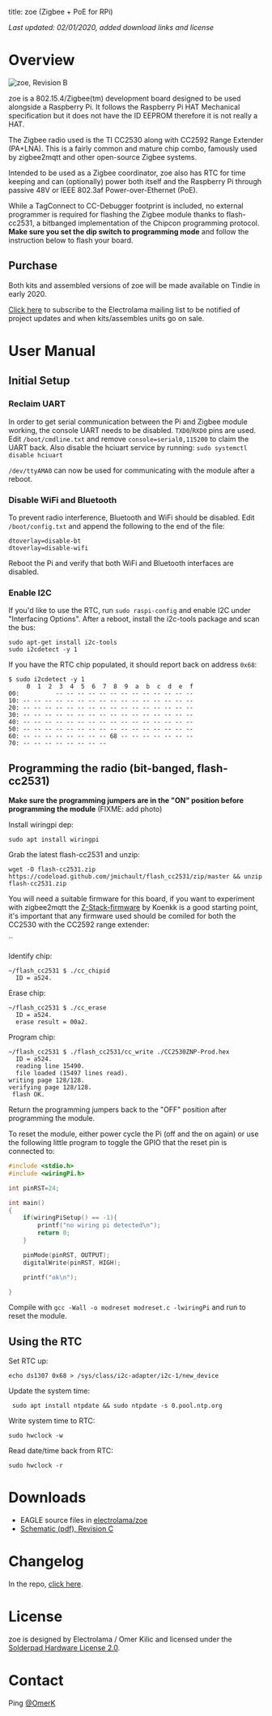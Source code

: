 title: zoe (Zigbee + PoE for RPi)

*Last updated: 02/01/2020, added download links and license*

# Overview

![zoe, Revision B](/_assets/zoe.jpg)

zoe is a 802.15.4/Zigbee(tm) development board designed to be used alongside a Raspberry Pi. It follows the Raspberry Pi HAT Mechanical specification but it does not have the ID EEPROM therefore it is not really a HAT.

The Zigbee radio used is the TI CC2530 along with CC2592 Range Extender (PA+LNA). This is a fairly common and mature chip combo, famously used by zigbee2mqtt and other open-source Zigbee systems.

Intended to be used as a Zigbee coordinator, zoe also has RTC for time keeping and can (optionally) power both itself and the Raspberry Pi through passive 48V or IEEE 802.3af Power-over-Ethernet (PoE).

While a TagConnect to CC-Debugger footprint is included, no external programmer is required for flashing the Zigbee module thanks to flash-cc2531, a bitbanged implementation of the Chipcon programming protocol. **Make sure you set the dip switch to programming mode** and follow the instruction below to flash your board.


## Purchase 

Both kits and assembled versions of zoe will be made available on Tindie in early 2020. 

[Click here](https://mailchi.mp/1746be86dd81/electrolama) to subscribe to the Electrolama mailing list to be notified of project updates and when kits/assembles units go on sale.


# User Manual

## Initial Setup

### Reclaim UART

In order to get serial communication between the Pi and Zigbee module working, the console UART needs to be disabled. `TXD0`/`RXD0` pins are used. Edit `/boot/cmdline.txt` and remove `console=serial0,115200` to claim the UART back. Also disable the hciuart service by running: `sudo systemctl disable hciuart`

`/dev/ttyAMA0` can now be used for communicating with the module after a reboot.

### Disable WiFi and Bluetooth

To prevent radio interference, Bluetooth and WiFi should be disabled. Edit `/boot/config.txt` and append the following to the end of the file:

```
dtoverlay=disable-bt
dtoverlay=disable-wifi
```

Reboot the Pi and verify that both WiFi and Bluetooth interfaces are disabled.

### Enable I2C

If you'd like to use the RTC, run `sudo raspi-config` and enable I2C under "Interfacing Options". After a reboot, install the i2c-tools package and scan the bus:

```
sudo apt-get install i2c-tools
sudo i2cdetect -y 1
```

If you have the RTC chip populated, it should report back on address `0x68`:

```
$ sudo i2cdetect -y 1
     0  1  2  3  4  5  6  7  8  9  a  b  c  d  e  f
00:          -- -- -- -- -- -- -- -- -- -- -- -- --
10: -- -- -- -- -- -- -- -- -- -- -- -- -- -- -- --
20: -- -- -- -- -- -- -- -- -- -- -- -- -- -- -- --
30: -- -- -- -- -- -- -- -- -- -- -- -- -- -- -- --
40: -- -- -- -- -- -- -- -- -- -- -- -- -- -- -- --
50: -- -- -- -- -- -- -- -- -- -- -- -- -- -- -- --
60: -- -- -- -- -- -- -- -- 68 -- -- -- -- -- -- --
70: -- -- -- -- -- -- -- --
```


## Programming the radio (bit-banged, flash-cc2531)

**Make sure the programming jumpers are in the "ON" position before programming the module** (FIXME: add photo)

Install wiringpi dep:

`sudo apt install wiringpi`

Grab the latest flash-cc2531 and unzip:

`wget -O flash-cc2531.zip https://codeload.github.com/jmichault/flash_cc2531/zip/master && unzip flash-cc2531.zip`

You will need a suitable firmware for this board, if you want to experiment with zigbee2mqtt the [Z-Stack-firmware](https://github.com/Koenkk/Z-Stack-firmware/tree/master/coordinator) by Koenkk is a good starting point, it's important that any firmware used should be comiled for both the CC2530 with the CC2592 range extender:

``

Identify chip:
```
~/flash_cc2531 $ ./cc_chipid
  ID = a524.
```

Erase chip:
```
~/flash_cc2531 $ ./cc_erase
  ID = a524.
  erase result = 00a2.
```

Program chip:
```
~/flash_cc2531 $ ./flash_cc2531/cc_write ./CC2530ZNP-Prod.hex
  ID = a524.
  reading line 15490.
  file loaded (15497 lines read).
writing page 128/128.
verifying page 128/128.
 flash OK.
```

Return the programming jumpers back to the "OFF" position after programming the module.

To reset the module, either power cycle the Pi (off and the on again) or use the following little program to toggle the GPIO that the reset pin is connected to:

``` c
#include <stdio.h>
#include <wiringPi.h>

int pinRST=24;

int main()
{
    if(wiringPiSetup() == -1){
        printf("no wiring pi detected\n");
        return 0;
    }

    pinMode(pinRST, OUTPUT);
    digitalWrite(pinRST, HIGH);

    printf("ok\n");

}
```

Compile with `gcc -Wall -o modreset modreset.c -lwiringPi` and run to reset the module.


## Using the RTC

Set RTC up:

`echo ds1307 0x68 > /sys/class/i2c-adapter/i2c-1/new_device`

Update the system time:

` sudo apt install ntpdate && sudo ntpdate -s 0.pool.ntp.org`

Write system time to RTC:

`sudo hwclock -w`

Read date/time back from RTC:

`sudo hwclock -r`


# Downloads

  - EAGLE source files in [electrolama/zoe](https://github.com/electrolama/zoe)
  - [Schematic (pdf), Revision C](/_assets/zoe-revC-schematic.pdf)


# Changelog

In the repo, [click here](https://github.com/electrolama/zoe/blob/master/CHANGELOG.md).

# License

zoe is designed by Electrolama / Omer Kilic and licensed under the [Solderpad Hardware License 2.0](https://solderpad.org/licenses/SHL-2.0/). 

# Contact 

Ping <a href="https://twitter.com/omerk">@OmerK</a>
